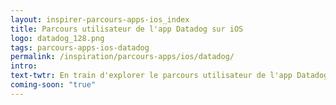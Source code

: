 ```yaml
---
layout: inspirer-parcours-apps-ios_index
title: Parcours utilisateur de l'app Datadog sur iOS
logo: datadog_128.png
tags: parcours-apps-ios-datadog
permalink: /inspiration/parcours-apps/ios/datadog/
intro:
text-twtr: En train d'explorer le parcours utilisateur de l'app Datadog sur iOS by @MagDuWebdesign
coming-soon: "true"
---
```

